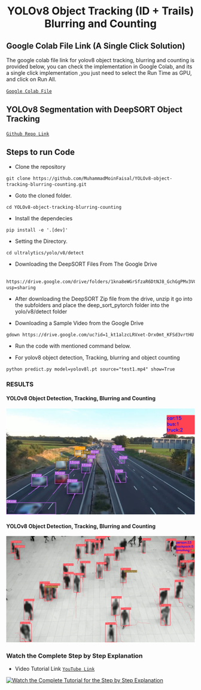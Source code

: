 <H1 align="center">
YOLOv8 Object Tracking (ID + Trails) Blurring and Counting </H1>

## Google Colab File Link (A Single Click Solution)
The google colab file link for yolov8 object tracking, blurring and  counting is provided below, you can check the implementation in Google Colab, and its a single click implementation
,you just need to select the Run Time as GPU, and click on Run All.

[`Google Colab File`](https://colab.research.google.com/drive/1haDui8z7OvITbOpGL1d0NFf6M4BxcI-y?usp=sharing)

## YOLOv8 Segmentation with DeepSORT Object Tracking

[`Github Repo Link`](https://github.com/MuhammadMoinFaisal/YOLOv8_Segmentation_DeepSORT_Object_Tracking.git)

## Steps to run Code

- Clone the repository
```
git clone https://github.com/MuhammadMoinFaisal/YOLOv8-object-tracking-blurring-counting.git
```
- Goto the cloned folder.
```
cd YOLOv8-object-tracking-blurring-counting
```
- Install the dependecies
```
pip install -e '.[dev]'

```

- Setting the Directory.
```
cd ultralytics/yolo/v8/detect

```
- Downloading the DeepSORT Files From The Google Drive 
```

https://drive.google.com/drive/folders/1kna8eWGrSfzaR6DtNJ8_GchGgPMv3VC8?usp=sharing
```
- After downloading the DeepSORT Zip file from the drive, unzip it go into the subfolders and place the deep_sort_pytorch folder into the yolo/v8/detect folder

- Downloading a Sample Video from the Google Drive
```
gdown https://drive.google.com/uc?id=1_kt1alzcLRVxet-Drx0mt_KFSd3vrtHU
```

- Run the code with mentioned command below.

- For yolov8 object detection, Tracking,  blurring and object counting
```
python predict.py model=yolov8l.pt source="test1.mp4" show=True
```

### RESULTS

#### YOLOv8 Object Detection, Tracking, Blurring and Counting 
![](./figure/figure1.png)

#### YOLOv8 Object Detection, Tracking, Blurring and Counting 

![](./figure/figure2.png)

### Watch the Complete Step by Step Explanation

- Video Tutorial Link  [`YouTube Link`](https://www.youtube.com/watch?v=QWrP77qXEMA)


[![Watch the Complete Tutorial for the Step by Step Explanation](https://img.youtube.com/vi/QWrP77qXEMA/0.jpg)]([https://www.youtube.com/watch?v=StTqXEQ2l-Y](https://www.youtube.com/watch?v=QWrP77qXEMA))

